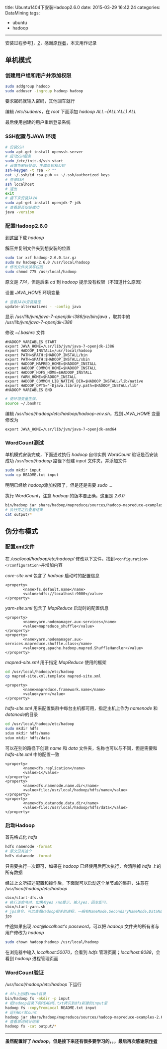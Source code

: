 title: Ubuntu1404下安装Hadoop2.6.0
date: 2015-03-29 16:42:24
categories: DataMining
tags:
- ubuntu
- hadoop
---

安装过程参考[1](http://www.cnblogs.com/kinglau/p/3794433.html)，[2](http://www.cnblogs.com/kinglau/p/3796164.html)，感谢原[作者](http://home.cnblogs.com/u/kinglau/)，本文用作记录
## 单机模式
### 创建用户组和用户并添加权限
```bash
sudo addgroup hadoop
sudo adduser -ingroup hadoop hadoop
```
<!--more-->
要求密码就输入密码，其他回车就行

编辑 */etc/sudoers*，在 *root* 下面添加 *hadoop	ALL=(ALL:ALL) ALL*

最后使用创建的用户重新登录系统

### SSH配置与JAVA 环境
```bash
# 安装SSH
sudo apt-get install openssh-server
# 启动SSH服务
sudo /etc/init.d/ssh start
# 设置免密码登录，生成私钥和公钥
ssh-keygen -t rsa -P ""
cat ~/.ssh/id_rsa.pub >> ~/.ssh/authorized_keys
# 登录SSH
ssh localhost
# 退出
exit
# 接下来安装JAVA
sudo apt-get install openjdk-7-jdk
# 查看是否安装成功
java -version
```

### 配置Hadoop2.6.0

到[这里](http://mirror.bit.edu.cn/apache/hadoop/common/)下载 *hadoop*

解压并复制文件夹到想安装的位置
```bash
sudo tar xzf hadoop-2.6.0.tar.gz
sudo mv hadoop-2.6.0 /usr/local/hadoop
# 修改文件夹读写权限
sudo chmod 775 /usr/local/hadoop
```

原文是 *774*，但是后来 *cd* 到 *hadoop* 提示没有权限（不知道什么原因）

设置 *JAVA_HOME* 环境变量
```bash
# 查看JAVA安装路径
update-alternatives - -config java
```
显示 */usr/lib/jvm/java-7-openjdk-i386/jre/bin/java* ，取其中的 */usr/lib/jvm/java-7-openjdk-i386*

修改 *~/.bashrc* 文件
```
#HADOOP VARIABLES START
export JAVA_HOME=/usr/lib/jvm/java-7-openjdk-i386
export HADOOP_INSTALL=/usr/local/hadoop
export PATH=$PATH:$HADOOP_INSTALL/bin
export PATH=$PATH:$HADOOP_INSTALL/sbin
export HADOOP_MAPRED_HOME=$HADOOP_INSTALL
export HADOOP_COMMON_HOME=$HADOOP_INSTALL
export HADOOP_HDFS_HOME=$HADOOP_INSTALL
export YARN_HOME=$HADOOP_INSTALL
export HADOOP_COMMON_LIB_NATIVE_DIR=$HADOOP_INSTALL/lib/native
export HADOOP_OPTS="-Djava.library.path=$HADOOP_INSTALL/lib"
#HADOOP VARIABLES END
```
```bash
# 使环境变量生效。
source ~/.bashrc
```

编辑 */usr/local/hadoop/etc/hadoop/hadoop-env.sh*，找到 *JAVA_HOME* 变量修改为
```
export JAVA_HOME=/usr/lib/jvm/java-7-openjdk-amd64
```
### WordCount测试

单机模式安装完成，下面通过执行 *hadoop* 自带实例 *WordCount* 验证是否安装成功
*/usr/local/hadoop* 路径下创建 *input* 文件夹，并添加文件   
```bash
sudo mkdir input
sudo cp README.txt input
```
明明已经给 *hadoop*添加权限了，但是还是需要 *sudo ...*

执行 *WordCount*，注意 *hadoop* 的版本要正确，这里是 *2.6.0*
```bash
bin/hadoop jar share/hadoop/mapreduce/sources/hadoop-mapreduce-examples-2.6.0-sources.jar org.apache.hadoop.examples.WordCount input output
# 执行完之后查看结果
cat output/*
```

## 伪分布模式
### 配置xml文件
在 */usr/local/hadoop/etc/hadoop/* 修改以下文件，找到`<configuration></configuration>`并增加内容

*core-site.xml* 包含了 *hadoop* 启动时的配置信息
```
<property>
        <name>fs.default.name</name>
        <value>hdfs://localhost:9000</value>
</property>
```
*yarn-site.xml* 包含了 *MapReduce* 启动时的配置信息
```
<property>
        <name>yarn.nodemanager.aux-services</name>
        <value>mapreduce_shuffle</value>
</property>
<property>
        <name>yarn.nodemanager.aux-services.mapreduce.shuffle.class</name>
        <value>org.apache.hadoop.mapred.ShuffleHandler</value>
</property>
```
*mapred-site.xml* 用于指定 *MapReduce* 使用的框架
```bash
cd /usr/local/hadoop/etc/hadoop
cp mapred-site.xml.template mapred-site.xml 
```
```
<property>
        <name>mapreduce.framework.name</name>
        <value>yarn</value>
</property>
```
*hdfs-site.xml* 用来配置集群中每台主机都可用，指定主机上作为 *namenode* 和 *datanode*的目录
```bash
cd /usr/local/hadoop/etc/hadoop
sudo mkdir hdfs
sduo mkdir hdfs/name
sduo mkdir hdfs/data
```
可以在别的路径下创建 *name* 和 *data* 文件夹，名称也可以与不同，但是需要和 *hdfs-site.xml* 中的配置一致
```
<property>
        <name>dfs.replication</name>
        <value>1</value>
</property>
<property>
        <name>dfs.namenode.name.dir</name>
        <value>file:/usr/local/hadoop/hdfs/name</value>
</property>
<property>
        <name>dfs.datanode.data.dir</name>
        <value>file:/usr/local/hadoop/hdfs/data</value>
</property>
```
### 启动Hadoop
首先格式化 *hdfs*
```bash
hdfs namenode -format
# 原文没有这个
hdfs datanode -format
```
只需要执行一次即可，如果在 *hadoop* 已经使用后再次执行，会清除掉 *hdfs* 上的所有数据

经过上文所描述配置和操作后，下面就可以启动这个单节点的集群，注意在 */usr/local/hadoop/etc/hadoop*
```bash
sbin/start-dfs.sh
# 执行该命令时，如果有yes /no提示，输入yes，回车即可。
sbin/start-yarn.sh
# jps命令，可以查看Hadoop相关的进程，一般有NameNode,SecondaryNameNode,DataNode,JPS,NodeManager
jps
```
中途如果出现 *root@localhost's password*，可以把 *hadoop* 文件夹的所有者与用户修改为 *hadoop*
```bash
sudo chown hadoop:hadoop /usr/local/hadoop
```
在浏览器中输入 *localhost:50070*，会看到 *hdfs* 管理页面；*localhost:8088*，会看到 *hadoop* 进程管理页面

### WordCount验证
*/usr/local/hadoop/etc/hadoop* 下运行
```bash
# dfs上创建input目录
bin/hadoop fs -mkdir -p input
# 把hadoop目录下的README.txt拷贝到dfs新建的input里
hadoop fs -copyFromLocal README.txt input
# 运行WordCount
hadoop jar share/hadoop/mapreduce/sources/hadoop-mapreduce-examples-2.6.0-sources.jar org.apache.hadoop.examples.WordCount input output
# 查看单词统计结果
hadoop fs -cat output/*
```

---

**虽然配置好了 *hadoop*，但是接下来还有很多要学习的，，，最后再次感谢原[作者](http://home.cnblogs.com/u/kinglau/)**